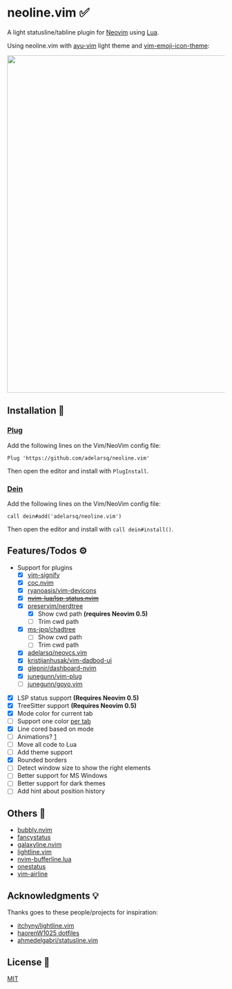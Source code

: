 # neoline.vim ✅

A light statusline/tabline plugin for [Neovim](https://github.com/neovim/neovim) using [Lua](https://www.lua.org).

Using neoline.vim with [ayu-vim](https://github.com/ayu-theme/ayu-vim) light theme and [vim-emoji-icon-theme](https://github.com/adelarsq/vim-emoji-icon-theme):

<img width="782" src="https://user-images.githubusercontent.com/430272/105769010-f13dcb00-5f3b-11eb-8a46-2dc633ee9d66.png">

## Installation 🧙

### [Plug](https://github.com/junegunn/vim-plug)

Add the following lines on the Vim/NeoVim config file:

```vim
Plug 'https://github.com/adelarsq/neoline.vim'
```

Then open the editor and install with `PlugInstall`.

### [Dein](https://github.com/Shougo/dein.vim)

Add the following lines on the Vim/NeoVim config file:

```vim
call dein#add('adelarsq/neoline.vim')
```

Then open the editor and install with `call dein#install()`.

## Features/Todos ⚙️

- Support for plugins
  - [x] [vim-signify](https://github.com/mhinz/vim-signify)
  - [x] [coc.nvim](https://github.com/neoclide/coc.nvim)
  - [x] [ryanoasis/vim-devicons](https://github.com/ryanoasis/vim-devicons)
  - [x] ~~[nvim-lua/lsp-status.nvim](https://github.com/nvim-lua/lsp-status.nvim)~~
  - [x] [preservim/nerdtree](https://github.com/preservim/nerdtree)
    - [x] Show cwd path **(requires Neovim 0.5)**
    - [ ] Trim cwd path
  - [x] [ms-jpq/chadtree](https://github.com/ms-jpq/chadtree)
    - [ ] Show cwd path
    - [ ] Trim cwd path
  - [x] [adelarsq/neovcs.vim](https://github.com/adelarsq/neovcs.vim)
  - [x] [kristijanhusak/vim-dadbod-ui](https://github.com/kristijanhusak/vim-dadbod-ui)
  - [x] [glepnir/dashboard-nvim](https://github.com/glepnir/dashboard-nvim)
  - [x] [junegunn/vim-plug](https://github.com/junegunn/vim-plug)
  - [ ] [junegunn/goyo.vim](https://github.com/junegunn/goyo.vim)
- [x] LSP status support **(Requires Neovim 0.5)**
- [x] TreeSitter support **(Requires Neovim 0.5)**
- [x] Mode color for current tab
- [ ] Support one color [per tab](https://marketplace.visualstudio.com/items?itemName=orepor.color-tabs-vscode-ext)
- [x] Line cored based on mode
- [ ] Animations? [1](https://www.reddit.com/r/neovim/comments/gu7h0i/how_would_i_go_about_writing_an_animation_for_my)
- [ ] Move all code to Lua
- [ ] Add theme support
- [x] Rounded borders
- [ ] Detect window size to show the right elements
- [ ] Better support for MS Windows
- [ ] Better support for dark themes
- [ ] Add hint about position history

## Others 🦕

- [bubbly.nvim](https://github.com/datwaft/bubbly.nvim)
- [fancystatus](https://github.com/Wafelack/fancystatus)
- [galaxyline.nvim](https://github.com/glepnir/galaxyline.nvim)
- [lightline.vim](https://github.com/itchyny/lightline.vim)
- [nvim-bufferline.lua](https://github.com/akinsho/nvim-bufferline.lua)
- [onestatus](https://github.com/narajaon/onestatus)
- [vim-airline](https://github.com/vim-airline/vim-airline)

## Acknowledgments 💡

Thanks goes to these people/projects for inspiration:

- [itchyny/lightline.vim](https://github.com/itchyny/lightline.vim)
- [haorenW1025 dotfiles](https://github.com/haorenW1025/config)
- [ahmedelgabri/statusline.vim](https://gist.github.com/ahmedelgabri/b9127dfe36ba86f4496c8c28eb65ef2b)

## License 📜

[MIT](License)

